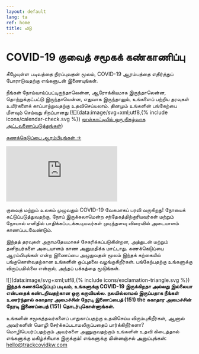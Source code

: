 ```yaml
---
layout: default
lang: ta
ref: home
title: வீடு
---
```

# COVID-19 குவைத் சமூகக் கண்காணிப்பு

கீழேயுள்ள படிவத்தை நிரப்புவதன் மூலம், COVID-19 ஆரம்பத்தை எதிர்த்துப் போராடுவதற்கு
எங்களுடன் இணையுங்கள்.

நீங்கள் நோய்வாய்ப்பட்டிருந்தாலென்ன, ஆரோக்கியமாக இருந்தாலென்ன, தொற்றுக்குட்பட்டு
இருந்தாலென்ன, எதுவாக இருந்தாலும், உங்களைப் பற்றிய தரவுகள் உயிர்களைக்
காப்பாற்றுவதற்கு உதவிசெய்யலாம். தினமும் உங்களின் பங்கேற்பை மீளவும் செய்வது
சிறப்பானது (![](data:image/svg+xml;utf8,{% include icons/calendar-check.svg %}) [நாள்காட்டியில் ஒரு நிகழ்வாக அட்டவணைப்படுத்துங்கள்](/TrackCOVIDKW.ics))

<a
href="https://survey123.arcgis.com/share/222d0a19757847c99fe3b0674e2ad932?lang=ta"
class="btn"> கணக்கெடுப்பை ஆரம்பியுங்கள் →</a>

<div class="embed"><iframe
src="https://arcgis.com/apps/opsdashboard/index.html#/b7e0a01c38b24d7ab213a6660cc4ea40"
title="TRackCOVIDKW Contribution Totals"  frameborder="0"
allowfullscreen=""></iframe></div>

குவைத் மற்றும் உலகம் முழுவதும் COVID-19 வேகமாகப் பரவி வருகிறது!
நோயைக் கட்டுப்படுத்துவதற்கு, நோய் இருக்கலாமென்ற சந்தேகத்திற்குரியவர்கள் மற்றும் நோயால் எளிதில் பாதிக்கப்படக்கூடியவர்கள் முடிந்தளவு விரைவில் அடையாளம் காணப்படவேண்டும்.

இந்தத் தரவுகள் அநாமதேயமாகச் சேகரிக்கப்படுகின்றன, அத்துடன் மற்றும் தனிநபர்களை
அடையாளம் காண அனுமதிக்க மாட்டாது. கணக்கெடுப்பை ஆரம்பியுங்கள் என்ற இணைப்பை
அழுதுவதன் மூலம் இந்தக் கற்கையில் பங்குகொள்வதற்கான உங்களின் ஒப்புதலை
வழங்குகிறீர்கள். பங்கேற்பதற்கு உங்களுக்கு விருப்பமில்லை என்றால், அந்தப் பக்கத்தை
மூடுங்கள்.

![](data:image/svg+xml;utf8,{% include icons/exclamation-triangle.svg
 %}) **இந்தக் கணக்கெடுப்புப் படிவம், உங்களுக்கு COVID-19 இருக்கிறதா அல்லது இல்லையா என்பதைக் கண்டறிவதற்கான ஒரு கருவியல்ல. நலமில்லாமல்  இருப்பதாக நீங்கள் உணர்ந்தால் சுகாதார அமைச்சின் நேரடி இணைப்பைத் (151) the  சுகாதார அமைச்சின் நேரடி இணைப்பைத் (151) தொடர்புகொள்ளுங்கள்.**

உங்களின் சமூகத்தவர்களைப் பாதுகாப்பதற்கு உதவிசெய்ய விரும்புகிறீர்கள், ஆனால் அவர்களின் மொழி சேர்க்கப்படாமலிருப்பதைப் பார்க்கிறீர்களா? மொழிபெயர்ப்பதற்கும் அவர்களை அணுகுவதற்கும் உங்களின் உதவி கிடைத்தால் எங்களுக்கு மகிழ்ச்சியாக இருக்கும்! எங்களுக்கு மின்னஞ்சல் அனுப்புங்கள்: [hello@trackcovidkw.com](mailto:hello@trackcovidkw.com)

